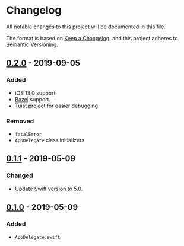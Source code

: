 # Changelog
All notable changes to this project will be documented in this file.

The format is based on [Keep a Changelog](https://keepachangelog.com/en/1.0.0/),
and this project adheres to [Semantic Versioning](https://semver.org/spec/v2.0.0.html).

## [0.2.0] - 2019-09-05
### Added
- iOS 13.0 support.
- [Bazel](https://bazel.build) support.
- [Tuist](https://tuist.io) project for easier debugging.

### Removed
- `fatalError`
- `AppDelegate` class initializers.

## [0.1.1] - 2019-05-09
### Changed
- Update Swift version to 5.0.

## [0.1.0] - 2019-05-09
### Added
- `AppDelegate.swift`

[0.2.0]: https://github.com/jasonnam/AppDelegate/compare/0.1.1...0.2.0
[0.1.1]: https://github.com/jasonnam/AppDelegate/compare/0.1.0...0.1.1
[0.1.0]: https://github.com/jasonnam/AppDelegate/releases/tag/0.1.0
